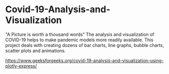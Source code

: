# Covid-19-Analysis-and-Visualization
"A Picture is worth a thousand words"
The analysis and visualization of COVID-19 helps to make pandemic models more readily available. This project deals with creating dozens of bar charts, line graphs, bubble charts, scatter plots and animations.

https://www.geeksforgeeks.org/covid-19-analysis-and-visualization-using-plotly-express/
